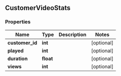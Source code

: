 ## CustomerVideoStats

### Properties
Name | Type | Description | Notes
------------ | ------------- | ------------- | -------------
**customer_id** | **int** |  | [optional] 
**played** | **int** |  | [optional] 
**duration** | **float** |  | [optional] 
**views** | **int** |  | [optional] 


